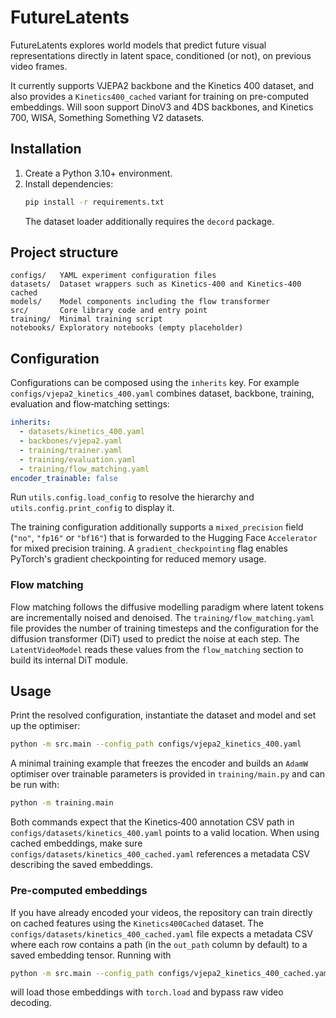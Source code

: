 # FutureLatents

FutureLatents explores world models that predict future visual representations directly in latent space, conditioned (or not), on previous video frames.

It currently supports VJEPA2 backbone and the Kinetics 400 dataset, and also provides a `Kinetics400_cached` variant for training on pre-computed embeddings. Will soon support DinoV3 and 4DS backbones, and Kinetics 700, WISA, Something Something V2 datasets.


## Installation

1. Create a Python 3.10+ environment.
2. Install dependencies:
   ```bash
   pip install -r requirements.txt
   ```
   The dataset loader additionally requires the `decord` package.

## Project structure

```
configs/   YAML experiment configuration files
datasets/  Dataset wrappers such as Kinetics‑400 and Kinetics‑400 cached
models/    Model components including the flow transformer
src/       Core library code and entry point
training/  Minimal training script
notebooks/ Exploratory notebooks (empty placeholder)
```

## Configuration

Configurations can be composed using the `inherits` key. For example
`configs/vjepa2_kinetics_400.yaml` combines dataset, backbone, training, evaluation
and flow‑matching settings:

```yaml
inherits:
  - datasets/kinetics_400.yaml
  - backbones/vjepa2.yaml
  - training/trainer.yaml
  - training/evaluation.yaml
  - training/flow_matching.yaml
encoder_trainable: false
```

Run `utils.config.load_config` to resolve the hierarchy and `utils.config.print_config` to display it.

The training configuration additionally supports a `mixed_precision` field
(`"no"`, `"fp16"` or `"bf16"`) that is forwarded to the Hugging Face
`Accelerator` for mixed precision training. A `gradient_checkpointing` flag
enables PyTorch's gradient checkpointing for reduced memory usage.

### Flow matching

Flow matching follows the diffusive modelling paradigm where latent tokens are
incrementally noised and denoised.  The `training/flow_matching.yaml` file
provides the number of training timesteps and the configuration for the
diffusion transformer (DiT) used to predict the noise at each step.  The
`LatentVideoModel` reads these values from the `flow_matching` section to build
its internal DiT module.

## Usage

Print the resolved configuration, instantiate the dataset and model and set up the optimiser:

```bash
python -m src.main --config_path configs/vjepa2_kinetics_400.yaml
```

A minimal training example that freezes the encoder and builds an `AdamW` optimiser over trainable
parameters is provided in `training/main.py` and can be run with:

```bash
python -m training.main
```

Both commands expect that the Kinetics‑400 annotation CSV path in
`configs/datasets/kinetics_400.yaml` points to a valid location. When using cached embeddings, make sure `configs/datasets/kinetics_400_cached.yaml` references a metadata CSV describing the saved embeddings.

### Pre-computed embeddings

If you have already encoded your videos, the repository can train directly on cached features using the `Kinetics400Cached` dataset. The `configs/datasets/kinetics_400_cached.yaml` file expects a metadata CSV where each row contains a path (in the `out_path` column by default) to a saved embedding tensor. Running with

```bash
python -m src.main --config_path configs/vjepa2_kinetics_400_cached.yaml
```

will load those embeddings with `torch.load` and bypass raw video decoding.
